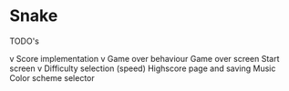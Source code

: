 # Snake
TODO's

v Score implementation
v Game over behaviour
  Game over screen
  Start screen
v Difficulty selection (speed)
  Highscore page and saving
  Music
  Color scheme selector
